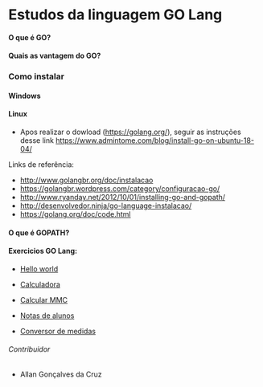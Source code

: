 # Estudos da linguagem GO Lang

#### O que é GO?

#### Quais as vantagem do GO?

### Como instalar

#### Windows

#### Linux

- Apos realizar o dowload (https://golang.org/), seguir as instruções desse link https://www.admintome.com/blog/install-go-on-ubuntu-18-04/

Links de referência:
- http://www.golangbr.org/doc/instalacao
- https://golangbr.wordpress.com/category/configuracao-go/
- http://www.ryanday.net/2012/10/01/installing-go-and-gopath/
- http://desenvolvedor.ninja/go-language-instalacao/
- https://golang.org/doc/code.html

#### O que é GOPATH?

#### Exercicios GO Lang:

* [Hello world](https://github.com/Allangcruz/estudo-go-lang/tree/master/src/github.com/allangcruz/hello-world/)

* [Calculadora](https://github.com/Allangcruz/estudo-go-lang/tree/master/src/github.com/allangcruz/hello-world/)

* [Calcular MMC](https://github.com/Allangcruz/estudo-go-lang/tree/master/src/github.com/allangcruz/hello-world/)

* [Notas de alunos](https://github.com/Allangcruz/estudo-go-lang/tree/master/src/github.com/allangcruz/hello-world/)

* [Conversor de medidas](https://github.com/Allangcruz/estudo-go-lang/tree/master/src/github.com/allangcruz/hello-world/)


###### Contribuidor

- Allan Gonçalves da Cruz
